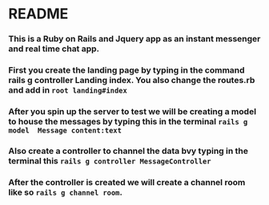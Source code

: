 # README

### This is a Ruby on Rails and Jquery app as an instant messenger and real time chat app.

### First you create the landing page by typing in the command  rails g controller Landing index. You also change the routes.rb and add in `root landing#index`

### After you spin up the server to test we will be creating a model to house the messages by typing this in the terminal `rails g model  Message content:text`

### Also create  a controller to channel the data bvy typing in the terminal this `rails g controller MessageController`

### After the controller is created we will create a channel room like so `rails g channel room`. 